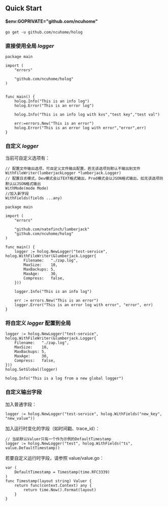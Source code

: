 ## Quick Start
#### $env:GOPRIVATE="github.com/ncuhome"
```shell
go get -u github.com/ncuhome/holog 
```
### 直接使用全局 *logger*
```golang
package main

import (
	"errors"

	"github.com/ncuhome/holog"
)


func main() {
	holog.Info("This is an info log")
    holog.Error("This is an error log")

    holog.Info("This is an info log with kvs","test key","test val")

    err:=errors.New("This is an error")
    holog.Error("This is an error log with error","error",err)
}

```
### 自定义 *logger*
当前可自定义选项有：
```golang
// 配置文件输出选项，可自定义文件输出配置，若无该选项则默认不输出到文件
WithFileWriter(lumberjackLogger *lumberjack.Logger)
// 配置日志模式，Dev模式会以TEXT格式输出，Prod模式会以JSON格式输出，如无该选项则默认以JSON格式输出
WithMode(mode Mode)
//加入新字段
WithFields(fields ...any)
```
```golang
package main

import (
	"errors"

	"github.com/natefinch/lumberjack"
	"github.com/ncuhome/holog"
)

func main() {
	logger := holog.NewLogger("test-service", holog.WithFileWriter(&lumberjack.Logger{
		Filename:   "./zap.log",
		MaxSize:    10,
		MaxBackups: 5,
		MaxAge:     30,
		Compress:   false,
	}))

	logger.Info("This is an info log")

	err := errors.New("This is an error")
	logger.Error("This is an error log with error", "error", err)
}
```
### 将自定义 *logger* 配置到全局
```golang
logger := holog.NewLogger("test-service", holog.WithFileWriter(&lumberjack.Logger{
	Filename:   "./zap.log",
	MaxSize:    10,
	MaxBackups: 5,
	MaxAge:     30,
	Compress:   false,
}))
holog.SetGlobal(logger)

holog.Info("This is a log from a new global logger")
```
### 自定义输出字段
加入普通字段：
```golang
logger := holog.NewLogger("test-service", holog.WithFields("new_key", "new_value"))
```
加入运行时变化的字段（如时间戳、trace_id）：
```golang
// 当前默认Valuer只有一个作为示例的DefaultTimestamp
logger := holog.NewLogger("test", holog.WithFields("ts", value.DefaultTimestamp))
```
若要自定义运行时字段，请参照 value/value.go：
```golang
var (
	DefaultTimestamp = Timestamp(time.RFC3339)
)
func Timestamp(layout string) Valuer {
	return func(context.Context) any {
		return time.Now().Format(layout)
	}
}
```

